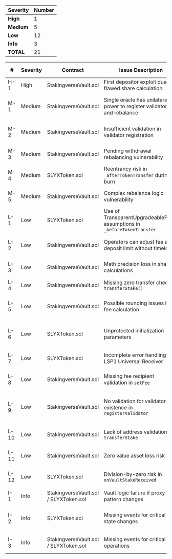 
| Severity   | Number |
| ---------- | ------ |
| **High**   | 1      |
| **Medium** | 5      |
| **Low**    | 12     |
| **Info**   | 3      |
| **TOTAL**  | 21     |

| #    | Severity | Contract                              | Issue Description                                                        | Risk Level | Impact                                                  | Resolution                                                                                                                                                                                                                                          |
| ---- | -------- | ------------------------------------- | ------------------------------------------------------------------------ | ---------- | ------------------------------------------------------- | --------------------------------------------------------------------------------------------------------------------------------------------------------------------------------------------------------------------------------------------------- |
| H-1  | High     | StakingverseVault.sol                 | First depositor exploit due to flawed share calculation                  | High       | Share price inflation                                   | ✅ Fixed. Same finding than in MiloTruck audit. Commented in the source code as warning. This contract is used for an upgrade so it will not apply.                                                                                                 |
| M-1  | Medium   | StakingverseVault.sol                 | Single oracle has unilateral power to register validators and rebalance  | Medium     | Potential manipulation of vault balance                 | ☑️ Acknowledged. Design decision. There are no single oracle that have unilateral power. Oracles are controlled by the admin. If an oracle address is compromised, the operator can register another oracle address and remove the compromised one. |
| M-2  | Medium   | StakingverseVault.sol                 | Insufficient validation in validator registration                        | Medium     | Incorrect validator registrations                       | ⚪️ Not Applicable / False Positive. Deposit contract on mainnet perform these checks already. https://explorer.lukso.network/address/0xCAfe00000000000000000000000000000000CAfe?tab=contract                                                       |
| M-3  | Medium   | StakingverseVault.sol                 | Pending withdrawal rebalancing vulnerability                             | Medium     | Manipulated withdrawal state                            | ☑️ Acknowledged. The oracle of Stakingverse can be trusted.                                                                                                                                                                                         |
| M-4  | Medium   | SLYXToken.sol                         | Reentrancy risk in `_afterTokenTransfer` during burn                     | Medium     | Possible reentrancy attack                              | ✅ Mitigated. The `transferStake(...)` function in the `StakingverseVault` contract contains a `nonReentrant` modifier, which mitigates this issue.                                                                                                 |
| M-5  | Medium   | StakingverseVault.sol                 | Complex rebalance logic vulnerability                                    | Medium     | Misallocation of rewards or fees                        | ⚪️ Not Applicable / False Positive? Not clear, the issue description seems very broad and not clear to me                                                                                                                                          |
| L-1  | Low      | SLYXToken.sol                         | Use of TransparentUpgradeableProxy assumptions in `_beforeTokenTransfer` | Low        | Possible failure on upgrade                             | ✅ Fixed. The `implementation()` function can only be called by the proxy admin, which would lead to this internal call to fail. This check was removed.                                                                                            |
| L-2  | Low      | StakingverseVault.sol                 | Operators can adjust fee and deposit limit without timelock              | Low        | Centralized control risk                                | ☑️ Acknowledged. Operator is controlled mainly by Stakingverse. Would not be the case that drastic fee changes occur out of the sudden. If fee changes, these are communicated to the communities.                                                  |
| L-3  | Low      | StakingverseVault.sol                 | Math precision loss in share calculations                                | Low        | Inaccurate balance calculations                         | ☑️ Acknowledged. We know already and cannot really change much in the logic because it is already deployed and upgrading could incur risks.                                                                                                         |
| L-4  | Low      | StakingverseVault.sol                 | Missing zero transfer check in `transferStake()`                         | Low        | Unnecessary gas costs                                   | ☑️ Acknowledged.                                                                                                                                                                                                                                    |
| L-5  | Low      | StakingverseVault.sol                 | Possible rounding issues in fee calculation                              | Low        | Loss of fees due to rounding down                       | ☑️ Acknowledged.                                                                                                                                                                                                                                    |
| L-6  | Low      | SLYXToken.sol                         | Unprotected initialization parameters                                    | Low        | Risk of invalid owner initialization                    | ⚪️ Not Applicable / False Positive. Check for `address(0)` is performed in the inheritance of the contract.                                                                                                                                        |
| L-7  | Low      | SLYXToken.sol                         | Incomplete error handling in LSP1 Universal Receiver                     | Low        | Potential failures not caught                           | ⚪️ Not Applicable / False Positive. The description of the issue is not clear.                                                                                                                                                                     |
| L-8  | Low      | StakingverseVault.sol                 | Missing fee recipient validation in `setFee`                             | Low        | Locked fees without recipient                           | ⚪️ Not Applicable / False Positive.                                                                                                                                                                                                                |
| L-9  | Low      | StakingverseVault.sol                 | No validation for validator existence in `registerValidator`             | Low        | Easier for malicious oracle to register fake validators | ☑️ Acknowledged. The oracle of Stakingverse can be trusted.                                                                                                                                                                                         |
| L-10 | Low      | StakingverseVault.sol                 | Lack of address validation in `transferStake`                            | Low        | Possible silent failures                                | ☑️ Acknowledged. Intended behaviour.                                                                                                                                                                                                                |
| L-11 | Low      | StakingverseVault.sol                 | Zero value asset loss risk                                               | Low        | Incorrect share price calculations                      | ☑️ Acknowledged. Cannot be applicable as contract is already live and this is an upgrade.                                                                                                                                                           |
| L-12 | Low      | SLYXToken.sol                         | Division-by-zero risk in `onVaultStakeReceived`                          | Low        | Possible denial of service                              | ⚪️ Not Applicable / False Positive. The Vault is already live in production. It is very unlikely that `totalAssets()` will return zero.                                                                                                            |
| I-1  | Info     | StakingverseVault.sol / SLYXToken.sol | Vault logic failure if proxy pattern changes                             | Info       | Risk in future upgrades                                 | ☑️ Acknowledged. Upgrade will be carefully reviewed including storage layout and the proxy pattern will not be changed (only storage layout will be used).                                                                                          |
| I-2  | Info     | SLYXToken.sol                         | Missing events for critical state changes                                | Info       | Harder to track contract state                          | ⚪️ Not Applicable / False Positive. Events are emitted on the parent contract in the underlying functions.                                                                                                                                         |
| I-3  | Info     | StakingverseVault.sol / SLYXToken.sol | Missing events for critical operations                                   | Info       | Difficult off-chain monitoring                          | ⚪️ Not Applicable / False Positive. Events are emitted on the parent contract in the underlying functions.                                                                                                                                         |
